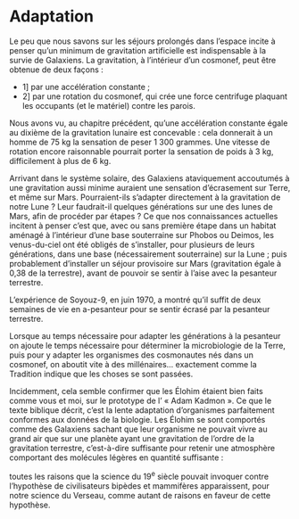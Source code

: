 # Adaptation

Le peu que nous savons sur les séjours prolongés dans l’espace incite à penser qu’un minimum de gravitation artificielle est indispensable à la survie de Galaxiens. La gravitation, à l’intérieur d’un cosmonef, peut être obtenue de deux façons : <span id="e9782221228517_c18-st1.xhtml#page-268"></span>

-   1\] par une accélération constante ;
-   2\] par une rotation du cosmonef, qui crée une force centrifuge plaquant les occupants (et le matériel) contre les parois.

Nous avons vu, au chapitre précédent, qu’une accélération constante égale au dixième de la gravitation lunaire est concevable : cela donnerait à un homme de 75 kg la sensation de peser 1 300 grammes. Une vitesse de rotation encore raisonnable pourrait porter la sensation de poids à 3 kg, difficilement à plus de 6 kg.

Arrivant dans le système solaire, des Galaxiens ataviquement accoutumés à une gravitation aussi minime auraient une sensation d’écrasement sur Terre, et même sur Mars. Pourraient-ils s’adapter directement à la gravitation de notre Lune ? Leur faudrait-il quelques générations sur une des lunes de Mars, afin de procéder par étapes ? Ce que nos connaissances actuelles incitent à penser c’est que, avec ou sans première étape dans un habitat aménagé à l’intérieur d’une base souterraine sur Phobos ou Deimos, les venus-du-ciel ont été obligés de s’installer, pour plusieurs de leurs générations, dans une base (nécessairement souterraine) sur la Lune ; puis probablement d’installer un séjour provisoire sur Mars (gravitation égale à 0,38 de la terrestre), avant de pouvoir se sentir à l’aise avec la pesanteur terrestre.

L’expérience de Soyouz-9, en juin 1970, a montré qu’il suffit de deux semaines de vie en a-pesanteur pour se sentir écrasé par la pesanteur terrestre.

Lorsque au temps nécessaire pour adapter les générations à la pesanteur on ajoute le temps nécessaire pour déterminer la microbiologie de la Terre, puis pour y adapter les organismes des cosmonautes nés dans un cosmonef, on aboutit vite à des millénaires... exactement comme la Tradition indique que les choses se sont passées.

Incidemment, cela semble confirmer que les Élohim <span id="e9782221228517_c18-st1.xhtml#page-269"></span>étaient bien faits comme vous et moi, sur le prototype de l’ « Adam Kadmon ». Ce que le texte biblique décrit, c’est la lente adaptation d’organismes parfaitement conformes aux données de la biologie. Les Élohim se sont comportés comme des Galaxiens sachant que leur organisme ne pouvait vivre au grand air que sur une planète ayant une gravitation de l’ordre de la gravitation terrestre, c’est-à-dire suffisante pour retenir une atmosphère comportant des molécules légères en quantité suffisante :

toutes les raisons que la science du 19<sup>e</sup> siècle pouvait invoquer contre l’hypothèse de civilisateurs bipèdes et mammifères apparaissent, pour notre science du Verseau, comme autant de raisons en faveur de cette hypothèse.

<span id="e9782221228517_c18-st1.xhtml#title92"></span>

